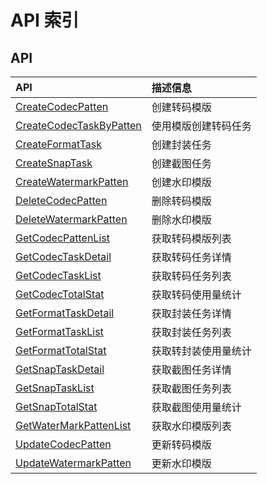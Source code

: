 # API 索引

## API

| API | 描述信息 |
|:---|:---|
|[CreateCodecPatten](api/umedia-api/create_codec_patten)|创建转码模版|
|[CreateCodecTaskByPatten](api/umedia-api/create_codec_task_by_patten)|使用模版创建转码任务|
|[CreateFormatTask](api/umedia-api/create_format_task)|创建封装任务|
|[CreateSnapTask](api/umedia-api/create_snap_task)|创建截图任务|
|[CreateWatermarkPatten](api/umedia-api/create_watermark_patten)|创建水印模版|
|[DeleteCodecPatten](api/umedia-api/delete_codec_patten)|删除转码模版|
|[DeleteWatermarkPatten](api/umedia-api/delete_watermark_patten)|删除水印模版|
|[GetCodecPattenList](api/umedia-api/get_codec_patten_list)|获取转码模版列表|
|[GetCodecTaskDetail](api/umedia-api/get_codec_task_detail)|获取转码任务详情|
|[GetCodecTaskList](api/umedia-api/get_codec_task_list)|获取转码任务列表|
|[GetCodecTotalStat](api/umedia-api/get_codec_total_stat)|获取转码使用量统计|
|[GetFormatTaskDetail](api/umedia-api/get_format_task_detail)|获取封装任务详情|
|[GetFormatTaskList](api/umedia-api/get_format_task_list)|获取封装任务列表|
|[GetFormatTotalStat](api/umedia-api/get_format_total_stat)|获取转封装使用量统计|
|[GetSnapTaskDetail](api/umedia-api/get_snap_task_detail)|获取截图任务详情|
|[GetSnapTaskList](api/umedia-api/get_snap_task_list)|获取截图任务列表|
|[GetSnapTotalStat](api/umedia-api/get_snap_total_stat)|获取截图使用量统计|
|[GetWaterMarkPattenList](api/umedia-api/get_water_mark_patten_list)|获取水印模版列表|
|[UpdateCodecPatten](api/umedia-api/update_codec_patten)|更新转码模版|
|[UpdateWatermarkPatten](api/umedia-api/update_watermark_patten)|更新水印模版|
